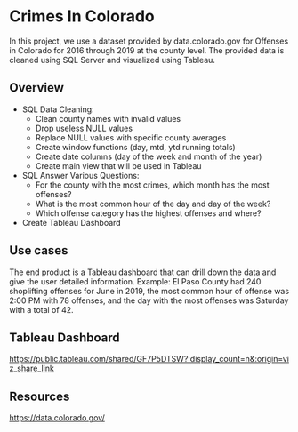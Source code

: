 # Crimes In Colorado

In this project, we use a dataset provided by data.colorado.gov for Offenses in Colorado for 2016 through 2019 at the county level. The provided data is cleaned using SQL Server and visualized using Tableau. 

## Overview
- SQL Data Cleaning:
  - Clean county names with invalid values
  - Drop useless NULL values 
  - Replace NULL values with specific county averages
  - Create window functions (day, mtd, ytd running totals)
  - Create date columns (day of the week and month of the year)
  - Create main view that will be used in Tableau
- SQL Answer Various Questions:
  - For the county with the most crimes, which month has the most offenses? 
  - What is the most common hour of the day and day of the week?
  - Which offense category has the highest offenses and where?
- Create Tableau Dashboard

## Use cases
The end product is a Tableau dashboard that can drill down the data and give the user detailed information. 
Example: El Paso County had 240 shoplifting offenses for June in 2019, the most common hour of offense was 2:00 PM with 78 offenses, and the day with the most offenses was Saturday with a total of 42.

## Tableau Dashboard

https://public.tableau.com/shared/GF7P5DTSW?:display_count=n&:origin=viz_share_link

## Resources

https://data.colorado.gov/



